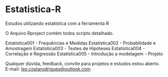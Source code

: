 # Estatistica-R
Estudos utilizando estatística com a ferramenta R 

O Arquivo Rproject contém todos scripts detalhado.

Estatística001 - Frequências e Medidas
Estatística002 - Probabilidade e Amostragem
Estatística003 - Testes de Hipóteses
Estatística004 - Correlação e Regressão
Estatística005 - Introdução a modelagem - Projeto

Qualquer dúvida, feedback, convite para projetos e estudos estou aberto.  
E-mail: leo.costarodrigues@outlook.com
